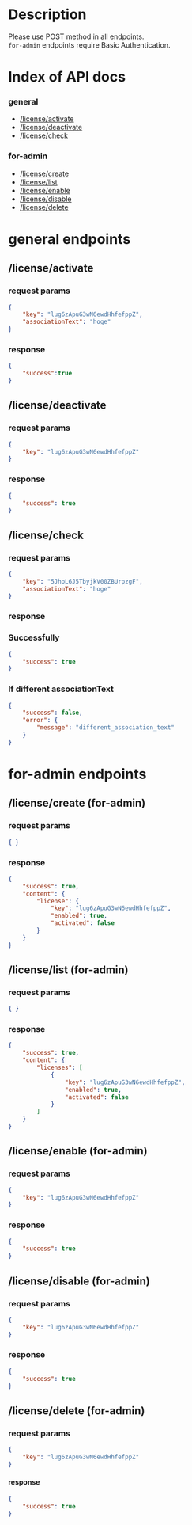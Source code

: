 # Description
Please use POST method in all endpoints.  
`for-admin` endpoints require Basic Authentication.  

# Index of API docs
### general
- [/license/activate](#license-activate)
- [/license/deactivate](#license-deactivate)
- [/license/check](#license-check)
### for-admin
- [/license/create](#license-create)
- [/license/list](#license-list)
- [/license/enable](#license-enable)
- [/license/disable](#license-disable)
- [/license/delete](#license-delete)

# general endpoints

<h2 id="license-activate">/license/activate</h2>

### request params
```json
{
	"key": "lug6zApuG3wN6ewdHhfefppZ",
	"associationText": "hoge"
}
```
### response
```json
{
	"success":true
}
```

<h2 id="license-deactivate">/license/deactivate</h2>

### request params
```json
{
	"key": "lug6zApuG3wN6ewdHhfefppZ"
}
```
### response
```json
{
	"success": true
}
```

<h2 id="license-check">/license/check</h2>

### request params
```json
{
	"key": "5JhoL6J5TbyjkV00ZBUrpzgF",
	"associationText": "hoge"
}
```
### response
### Successfully
```json
{
	"success": true
}
```
### If different associationText
```json
{
	"success": false,
	"error": {
		"message": "different_association_text"
	}
}
```

# for-admin endpoints

<h2 id="license-create">/license/create (for-admin)</h2>

### request params
```json
{ }
```
### response
```json
{
	"success": true,
	"content": {
		"license": {
			"key": "lug6zApuG3wN6ewdHhfefppZ",
			"enabled": true,
			"activated": false
		}
	}
}
```

<h2 id="license-list">/license/list (for-admin)</h2>

### request params
```json
{ }
```
### response
```json
{
	"success": true,
	"content": {
		"licenses": [
			{
				"key": "lug6zApuG3wN6ewdHhfefppZ",
				"enabled": true,
				"activated": false
			}
		]
	}
}
```

<h2 id="license-enable">/license/enable (for-admin)</h2>

### request params
```json
{
	"key": "lug6zApuG3wN6ewdHhfefppZ"
}
```
### response
```json
{
	"success": true
}
```

<h2 id="license-disable">/license/disable (for-admin)</h2>

### request params
```json
{
	"key": "lug6zApuG3wN6ewdHhfefppZ"
}
```
### response
```json
{
	"success": true
}
```

<h2 id="license-delete">/license/delete (for-admin)</h2>

### request params
```json
{
	"key": "lug6zApuG3wN6ewdHhfefppZ"
}
```
#### response
```json
{
	"success": true
}
```
